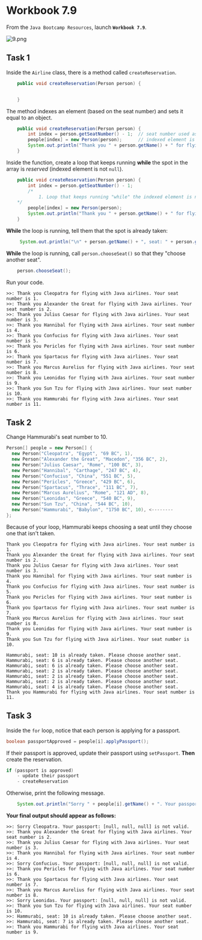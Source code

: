 # Workbook 7.9

From the `Java Bootcamp Resources`, launch **`Workbook 7.9`**.

![9.png](https://firebasestorage.googleapis.com/v0/b/learnthepart-75aed.appspot.com/o/images%2F5e9a77a4-1107-45e1-a281-ec9198402fd0?alt=media&token=04ffc3d2-0879-490f-9d69-ae37b7870baa)

## Task 1

Inside the `Airline` class, there is a method called `createReservation`. 

```java
    public void createReservation(Person person) {


    }
```
The method indexes an element (based on the seat number) and sets it equal to an object.

```java
    public void createReservation(Person person) {
        int index = person.getSeatNumber() - 1;  // seat number used as index.
        people[index] = new Person(person);      // indexed element is set equal to the object.
        System.out.println("Thank you " + person.getName() + " for flying with Java airlines. Your seat number is " + person.getSeatNumber() + ".\n");
    }
```
Inside the function, create a loop that keeps running **while** the spot in the array is *reserved* (indexed element is not `null`).

```java
    public void createReservation(Person person) {
        int index = person.getSeatNumber() - 1; 
        /*
            1. Loop that keeps running "while" the indexed element is not `null`.
	*/
        people[index] = new Person(person); 
        System.out.println("Thank you " + person.getName() + " for flying with Java airlines. Your seat number is " + person.getSeatNumber() + ".\n");
    }
```
**While** the loop is running, tell them that the spot is already taken:

```java
     System.out.println("\n" + person.getName() + ", seat: " + person.getSeatNumber() + " is already taken. Please choose another seat.\n");
```
**While** the loop is running, call `person.chooseSeat()` so that they "choose another seat".

```java
    person.chooseSeat(); 
```

Run your code.

```
>>: Thank you Cleopatra for flying with Java airlines. Your seat number is 1.
>>: Thank you Alexander the Great for flying with Java airlines. Your seat number is 2.
>>: Thank you Julius Caesar for flying with Java airlines. Your seat number is 3.
>>: Thank you Hannibal for flying with Java airlines. Your seat number is 4.
>>: Thank you Confucius for flying with Java airlines. Your seat number is 5.
>>: Thank you Pericles for flying with Java airlines. Your seat number is 6.
>>: Thank you Spartacus for flying with Java airlines. Your seat number is 7.
>>: Thank you Marcus Aurelius for flying with Java airlines. Your seat number is 8.
>>: Thank you Leonidas for flying with Java airlines. Your seat number is 9.
>>: Thank you Sun Tzu for flying with Java airlines. Your seat number is 10.
>>: Thank you Hammurabi for flying with Java airlines. Your seat number is 11.
```

## Task 2

Change Hammurabi's seat number to 10.

```java
Person[﻿] people = new Person﻿[﻿] {
  new Person﻿﻿﻿(﻿"Cleopatra"﻿, "Egypt"﻿, "69 BC"﻿, 1﻿)﻿,
  new Person﻿﻿﻿(﻿"Alexander the Great"﻿, "Macedon"﻿, "356 BC"﻿, 2﻿)﻿,
  new Person﻿﻿﻿(﻿"Julius Caesar"﻿, "Rome"﻿, "100 BC"﻿, 3﻿)﻿,
  new Person﻿﻿﻿(﻿"Hannibal"﻿, "Carthage"﻿, "247 BC"﻿, 4﻿)﻿,
  new Person﻿﻿﻿(﻿"Confucius"﻿, "China"﻿, "551 BC"﻿, 5﻿)﻿,
  new Person﻿﻿﻿(﻿"Pericles"﻿, "Greece"﻿, "429 BC"﻿, 6﻿)﻿,
  new Person﻿﻿﻿(﻿"Spartacus"﻿, "Thrace"﻿, "111 BC"﻿, 7﻿)﻿,
  new Person﻿﻿﻿(﻿"Marcus Aurelius"﻿, "Rome"﻿, "121 AD"﻿, 8﻿)﻿,
  new Person﻿﻿﻿(﻿"Leonidas"﻿, "Greece"﻿, "540 BC"﻿, 9﻿)﻿,
  new Person﻿(﻿"Sun Tzu"﻿, "China"﻿, "544 BC"﻿, 10﻿﻿﻿)﻿,
  new Person﻿(﻿"Hammurabi"﻿, "Babylon"﻿, "1750 ﻿B﻿C"﻿, 10)﻿, <--------
}﻿;
```
Because of your loop, Hammurabi keeps choosing a seat until they choose one that isn't taken.
```
Thank you Cleopatra for flying with Java airlines. Your seat number is 1. 
Thank you Alexander the Great for flying with Java airlines. Your seat number is 2. 
Thank you Julius Caesar for flying with Java airlines. Your seat number is 3.
Thank you Hannibal for flying with Java airlines. Your seat number is 4. 
Thank you Confucius for flying with Java airlines. Your seat number is 5. 
Thank you Pericles for flying with Java airlines. Your seat number is 6. 
Thank you Spartacus for flying with Java airlines. Your seat number is 7. 
Thank you Marcus Aurelius for flying with Java airlines. Your seat number is 8. 
Thank you Leonidas for flying with Java airlines. Your seat number is 9. 
Thank you Sun Tzu for flying with Java airlines. Your seat number is 10. 

Hammurabi, seat: 10 is already taken. Please choose another seat.
Hammurabi, seat: 6 is already taken. Please choose another seat.
Hammurabi, seat: 6 is already taken. Please choose another seat.
Hammurabi, seat: 2 is already taken. Please choose another seat.
Hammurabi, seat: 2 is already taken. Please choose another seat.
Hammurabi, seat: 2 is already taken. Please choose another seat.
Hammurabi, seat: 4 is already taken. Please choose another seat.
Thank you Hammurabi for flying with Java airlines. Your seat number is 11.
```

## Task 3

Inside the `for` loop, notice that each person is applying for a passport.

```java
boolean passportApproved = people[i].applyPassport();
```

If their passport is approved, update their passport using `setPassport`. **Then** create the reservation.
```java
if (passport is approved)
    - update their passport
    - createReservation
```
Otherwise, print the following message.
```java
    System.out.println("Sorry " + people[i].getName() + ". Your passport: " + Arrays.toString(people[i].getPassport()) + " is not valid.\n");  
```

**Your final output should appear as follows:**


```
>>: Sorry Cleopatra. Your passport: [null, null, null] is not valid.
>>: Thank you Alexander the Great for flying with Java airlines. Your seat number is 2.
>>: Thank you Julius Caesar for flying with Java airlines. Your seat number is 3.
>>: Thank you Hannibal for flying with Java airlines. Your seat number is 4.
>>: Sorry Confucius. Your passport: [null, null, null] is not valid.
>>: Thank you Pericles for flying with Java airlines. Your seat number is 6.
>>: Thank you Spartacus for flying with Java airlines. Your seat number is 7.
>>: Thank you Marcus Aurelius for flying with Java airlines. Your seat number is 8.
>>: Sorry Leonidas. Your passport: [null, null, null] is not valid.
>>: Thank you Sun Tzu for flying with Java airlines. Your seat number is 10.
>>: Hammurabi, seat: 10 is already taken. Please choose another seat.
>>: Hammurabi, seat: 7 is already taken. Please choose another seat.
>>: Thank you Hammurabi for flying with Java airlines. Your seat number is 9.
```
